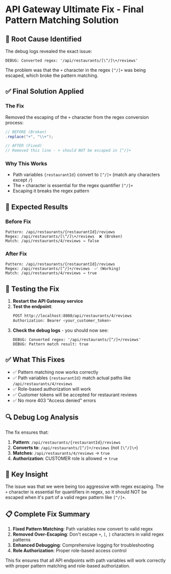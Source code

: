 # API Gateway Ultimate Fix - Final Pattern Matching Solution

## 🐛 **Root Cause Identified**

The debug logs revealed the exact issue:

```
DEBUG: Converted regex: '/api/restaurants/[\^/]\+/reviews'
```

The problem was that the `+` character in the regex `[^/]+` was being escaped, which broke the pattern matching.

## ✅ **Final Solution Applied**

### **The Fix**
Removed the escaping of the `+` character from the regex conversion process:

```java
// BEFORE (Broken)
.replace("+", "\\+");

// AFTER (Fixed)
// Removed this line - + should NOT be escaped in [^/]+
```

### **Why This Works**
- Path variables `{restaurantId}` convert to `[^/]+` (match any characters except `/`)
- The `+` character is essential for the regex quantifier `[^/]+`
- Escaping it breaks the regex pattern

## 🧪 **Expected Results**

### **Before Fix**
```
Pattern: /api/restaurants/{restaurantId}/reviews
Regex: /api/restaurants/[\^/]\+/reviews  ❌ (Broken)
Match: /api/restaurants/4/reviews → false
```

### **After Fix**
```
Pattern: /api/restaurants/{restaurantId}/reviews
Regex: /api/restaurants/[^/]+/reviews  ✅ (Working)
Match: /api/restaurants/4/reviews → true
```

## 🚀 **Testing the Fix**

1. **Restart the API Gateway service**
2. **Test the endpoint**:
   ```bash
   POST http://localhost:8080/api/restaurants/4/reviews
   Authorization: Bearer <your_customer_token>
   ```
3. **Check the debug logs** - you should now see:
   ```
   DEBUG: Converted regex: '/api/restaurants/[^/]+/reviews'
   DEBUG: Pattern match result: true
   ```

## ✅ **What This Fixes**

- ✅ Pattern matching now works correctly
- ✅ Path variables `{restaurantId}` match actual paths like `/api/restaurants/4/reviews`
- ✅ Role-based authorization will work
- ✅ Customer tokens will be accepted for restaurant reviews
- ✅ No more 403 "Access denied" errors

## 🔍 **Debug Log Analysis**

The fix ensures that:
1. **Pattern**: `/api/restaurants/{restaurantId}/reviews`
2. **Converts to**: `/api/restaurants/[^/]+/reviews` (not `[\^/]\+`)
3. **Matches**: `/api/restaurants/4/reviews` → `true`
4. **Authorization**: CUSTOMER role is allowed → `true`

## 🎯 **Key Insight**

The issue was that we were being too aggressive with regex escaping. The `+` character is essential for quantifiers in regex, so it should NOT be escaped when it's part of a valid regex pattern like `[^/]+`.

## 📋 **Complete Fix Summary**

1. **Fixed Pattern Matching**: Path variables now convert to valid regex
2. **Removed Over-Escaping**: Don't escape `+`, `[`, `]` characters in valid regex patterns
3. **Enhanced Debugging**: Comprehensive logging for troubleshooting
4. **Role Authorization**: Proper role-based access control

This fix ensures that all API endpoints with path variables will work correctly with proper pattern matching and role-based authorization.
